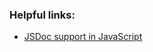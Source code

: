 ### Helpful links:
- [JSDoc support in JavaScript](https://github.com/Microsoft/TypeScript/wiki/JSDoc-support-in-JavaScript)
